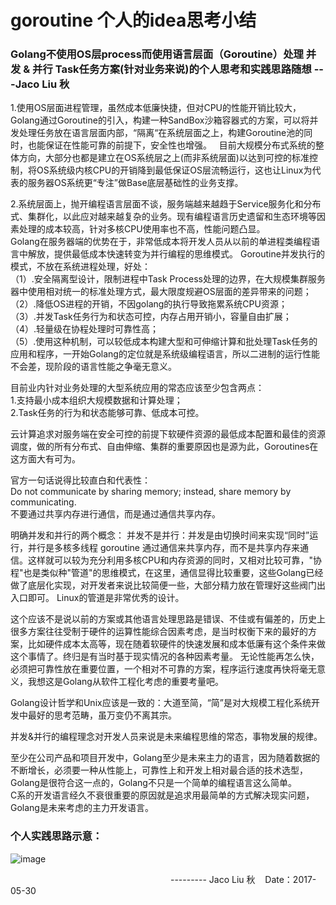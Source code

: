 # goroutine 个人的idea思考小结

###  Golang不使用OS层process而使用语言层面（Goroutine）处理 并发 & 并行 Task任务方案(针对业务来说)的个人思考和实践思路随想 ---Jaco Liu 秋

1.使用OS层面进程管理，虽然成本低廉快捷，但对CPU的性能开销比较大，Golang通过Goroutine的引入，构建一种SandBox沙箱容器式的方案，可以将并发处理任务放在语言层面内部，“隔离“在系统层面之上，构建Goroutine池的同时，也能保证在性能可靠的前提下，安全性也增强。   
目前大规模分布式系统的整体方向，大部分也都是建立在OS系统层之上(而非系统层面)以达到可控的标准控制，将OS系统级内核CPU的开销降到最低保证OS层流畅运行，这也让Linux为代表的服务器OS系统更“专注”做Base底层基础性的业务支撑。

2.系统层面上，抛开编程语言层面不谈，服务端越来越趋于Service服务化和分布式、集群化，以此应对越来越复杂的业务。现有编程语言历史遗留和生态环境等因素处理的成本较高，针对多核CPU使用率也不高，性能问题凸显。  
Golang在服务器端的优势在于，非常低成本将开发人员从以前的单进程类编程语言中解放，提供最低成本快速转变为并行编程的思维模式。
Goroutine并发执行的模式，不放在系统进程处理，好处：  
（1）.安全隔离型设计，限制进程中Task Process处理的边界，在大规模集群服务器中使用相对统一的标准处理方式，最大限度规避OS层面的差异带来的问题；    
（2）.降低OS进程的开销，不因golang的执行导致拖累系统CPU资源；  
（3）.并发Task任务行为和状态可控，内存占用开销小，容量自由扩展；  
（4）.轻量级在协程处理时可靠性高；  
（5）.使用这种机制，可以较低成本构建大型和可伸缩计算和批处理Task任务的应用和程序，一开始Golang的定位就是系统级编程语言，所以二进制的运行性能不会差，现阶段的语言性能之争毫无意义。   

目前业内针对业务处理的大型系统应用的常态应该至少包含两点：  
1.支持最小成本组织大规模数据和计算处理；  
2.Task任务的行为和状态能够可靠、低成本可控。  

云计算追求对服务端在安全可控的前提下软硬件资源的最低成本配置和最佳的资源调度，做的所有分布式、自由伸缩、集群的重要原因也是源为此，Goroutines在这方面大有可为。  

官方一句话说得比较直白和代表性：  
Do not communicate by sharing memory; instead, share memory by communicating.  
不要通过共享内存进行通信，而是通过通信共享内存。

明确并发和并行的两个概念：
并发不是并行：并发是由切换时间来实现“同时”运行，并行是多核多线程 
goroutine 通过通信来共享内存，而不是共享内存来通信。这样就可以较为充分利用多核CPU和内存资源的同时，又相对比较可靠，"协程"也是类似种"管道"的思维模式，在这里，通信显得比较重要，这些Golang已经做了底层化实现，对开发者来说比较简便一些，大部分精力放在管理好这些阀门出入口即可。
Linux的管道是非常优秀的设计。

这个应该不是说以前的方案或其他语言处理思路是错误、不佳或有偏差的，历史上很多方案往往受制于硬件的运算性能综合因素考虑，是当时权衡下来的最好的方案，比如硬件成本太高等，现在随着软硬件的快速发展和成本低廉有这个条件来做这个事情了。终归是有当时基于现实情况的各种因素考量。 
无论性能再怎么快，必须把可靠性放在重要位置，一个相对不可靠的方案，程序运行速度再快将毫无意义，我想这是Golang从软件工程化考虑的重要考量吧。  

Golang设计哲学和Unix应该是一致的：大道至简，“简”是对大规模工程化系统开发中最好的思考范畴，虽万变仍不离其宗。 

并发&并行的编程理念对开发人员来说是未来编程思维的常态，事物发展的规律。  

至少在公司产品和项目开发中，Golang至少是未来主力的语言，因为随着数据的不断增长，必须要一种从性能上，可靠性上和开发上相对最合适的技术选型，Golang是很符合这一点的，Golang不只是一个简单的编程语言这么简单。  
C系的开发语言经久不衰很重要的原因就是追求用最简单的方式解决现实问题，Golang是未来考虑的主力开发语言。  
### 个人实践思路示意：
 ![image](https://github.com/iotd/jackliu-golang-notes/blob/master/zh_CN/done-mode.jpg)

                                                                  --------- Jaco Liu 秋    Date：2017-05-30
